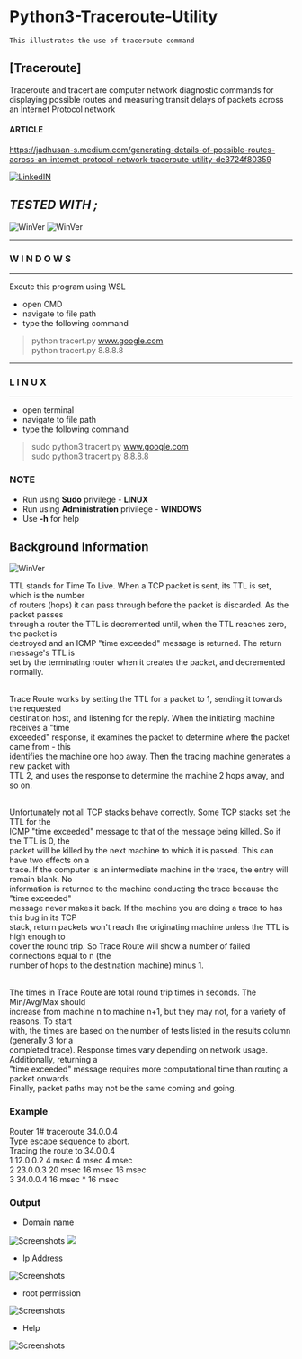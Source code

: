 # Python3-Traceroute-Utility
    This illustrates the use of traceroute command

## [Traceroute]
   
   Traceroute and tracert are computer network diagnostic commands for displaying possible routes and measuring transit delays of packets across an Internet Protocol network

#### ARTICLE 

https://jadhusan-s.medium.com/generating-details-of-possible-routes-across-an-internet-protocol-network-traceroute-utility-de3724f80359

[![LinkedIN](https://img.shields.io/badge/LinkedIn-0077B5?style=for-the-badge&logo=linkedin&logoColor=white)](https://www.linkedin.com/in/jadhusan24/)

## _TESTED WITH ;_

![WinVer](./Screenshots/1.JPG) ![WinVer](./Screenshots/2.JPG)

-----------------------------------
###       W I N D O W S
-----------------------------------
Excute this program using WSL
- open CMD
- navigate to  file path
- type the following command
>python tracert.py www.google.com  <br/>
>python tracert.py 8.8.8.8 <br/>
-----------------------------------
###         L I N U X
-----------------------------------
- open terminal
- navigate to file path
- type the following command
>sudo python3 tracert.py www.google.com  <br/>
>sudo python3 tracert.py 8.8.8.8 <br/>

### NOTE
- Run using **Sudo** privilege              - **LINUX**
- Run using **Administration** privilege        - **WINDOWS**
- Use **-h** for help


## Background Information

![WinVer](./Screenshots/bg.jpg)

TTL stands for Time To Live. When a TCP packet is sent, its TTL is set, which is the number   <br />
of routers (hops) it can pass through before the packet is discarded. As the packet passes    <br />
through a router the TTL is decremented until, when the TTL reaches zero, the packet is       <br />
destroyed and an ICMP "time exceeded" message is returned. The return message's TTL is        <br />
set by the terminating router when it creates the packet, and decremented normally.           <br />
<br/>

Trace Route works by setting the TTL for a packet to 1, sending it towards the requested      <br />
destination host, and listening for the reply. When the initiating machine receives a "time   <br />
exceeded" response, it examines the packet to determine where the packet came from - this     <br />
identifies the machine one hop away. Then the tracing machine generates a new packet with     <br />
TTL 2, and uses the response to determine the machine 2 hops away, and so on.                 <br />
<br/>

Unfortunately not all TCP stacks behave correctly. Some TCP stacks set the TTL for the        <br />
ICMP "time exceeded" message to that of the message being killed. So if the TTL is 0, the     <br />
packet will be killed by the next machine to which it is passed. This can have two effects on a   <br />
trace. If the computer is an intermediate machine in the trace, the entry will remain blank. No   <br />
information is returned to the machine conducting the trace because the "time exceeded"           <br />
message never makes it back. If the machine you are doing a trace to has this bug in its TCP      <br />
stack, return packets won't reach the originating machine unless the TTL is high enough to        <br />
cover the round trip. So Trace Route will show a number of failed connections equal to n (the     <br />
number of hops to the destination machine) minus 1.                                               <br />
<br/>

The times in Trace Route are total round trip times in seconds. The Min/Avg/Max should            <br />
increase from machine n to machine n+1, but they may not, for a variety of reasons. To start      <br />
with, the times are based on the number of tests listed in the results column (generally 3 for a   <br />
completed trace). Response times vary depending on network usage. Additionally, returning a       <br />
"time exceeded" message requires more computational time than routing a packet onwards.           <br />
Finally, packet paths may not be the same coming and going.                                       <br />

### Example                           

Router 1# traceroute 34.0.0.4 <br/>
Type escape sequence to abort.  <br/>
Tracing the route to 34.0.0.4   <br/>
 1 12.0.0.2 4 msec 4 msec 4 msec    <br/>
 2 23.0.0.3 20 msec 16 msec 16 msec <br/>
 3 34.0.0.4 16 msec * 16 msec   <br/>

### Output

 - Domain name

  ![Screenshots](./Screenshots/result1.jpg)
  ![](./Screenshots/result1.gif)


- Ip Address
 
 ![Screenshots](./Screenshots/result2.jpg)
 
- root permission
 
 ![Screenshots](./Screenshots/err.jpg)
 
 - Help
 
 ![Screenshots](./Screenshots/help.jpg)
